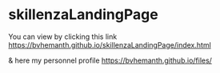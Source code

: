 # skillenzaLandingPage

You can view by clicking this link
https://bvhemanth.github.io/skillenzaLandingPage/index.html


& here my personnel profile
https://bvhemanth.github.io/files/
